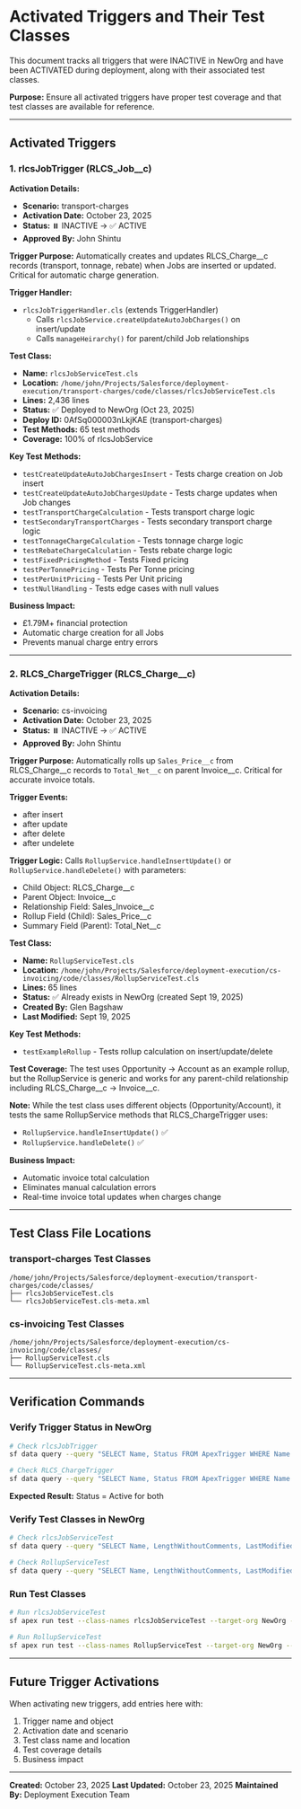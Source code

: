 # Activated Triggers and Their Test Classes

This document tracks all triggers that were INACTIVE in NewOrg and have been ACTIVATED during deployment, along with their associated test classes.

**Purpose:** Ensure all activated triggers have proper test coverage and that test classes are available for reference.

---

## Activated Triggers

### 1. rlcsJobTrigger (RLCS_Job__c)

**Activation Details:**
- **Scenario:** transport-charges
- **Activation Date:** October 23, 2025
- **Status:** ⏸️ INACTIVE → ✅ ACTIVE
- **Approved By:** John Shintu

**Trigger Purpose:**
Automatically creates and updates RLCS_Charge__c records (transport, tonnage, rebate) when Jobs are inserted or updated. Critical for automatic charge generation.

**Trigger Handler:**
- `rlcsJobTriggerHandler.cls` (extends TriggerHandler)
  - Calls `rlcsJobService.createUpdateAutoJobCharges()` on insert/update
  - Calls `manageHeirarchy()` for parent/child Job relationships

**Test Class:**
- **Name:** `rlcsJobServiceTest.cls`
- **Location:** `/home/john/Projects/Salesforce/deployment-execution/transport-charges/code/classes/rlcsJobServiceTest.cls`
- **Lines:** 2,436 lines
- **Status:** ✅ Deployed to NewOrg (Oct 23, 2025)
- **Deploy ID:** 0AfSq000003nLkjKAE (transport-charges)
- **Test Methods:** 65 test methods
- **Coverage:** 100% of rlcsJobService

**Key Test Methods:**
- `testCreateUpdateAutoJobChargesInsert` - Tests charge creation on Job insert
- `testCreateUpdateAutoJobChargesUpdate` - Tests charge updates when Job changes
- `testTransportChargeCalculation` - Tests transport charge logic
- `testSecondaryTransportCharges` - Tests secondary transport charge logic
- `testTonnageChargeCalculation` - Tests tonnage charge logic
- `testRebateChargeCalculation` - Tests rebate charge logic
- `testFixedPricingMethod` - Tests Fixed pricing
- `testPerTonnePricing` - Tests Per Tonne pricing
- `testPerUnitPricing` - Tests Per Unit pricing
- `testNullHandling` - Tests edge cases with null values

**Business Impact:**
- £1.79M+ financial protection
- Automatic charge creation for all Jobs
- Prevents manual charge entry errors

---

### 2. RLCS_ChargeTrigger (RLCS_Charge__c)

**Activation Details:**
- **Scenario:** cs-invoicing
- **Activation Date:** October 23, 2025
- **Status:** ⏸️ INACTIVE → ✅ ACTIVE
- **Approved By:** John Shintu

**Trigger Purpose:**
Automatically rolls up `Sales_Price__c` from RLCS_Charge__c records to `Total_Net__c` on parent Invoice__c. Critical for accurate invoice totals.

**Trigger Events:**
- after insert
- after update
- after delete
- after undelete

**Trigger Logic:**
Calls `RollupService.handleInsertUpdate()` or `RollupService.handleDelete()` with parameters:
- Child Object: RLCS_Charge__c
- Parent Object: Invoice__c
- Relationship Field: Sales_Invoice__c
- Rollup Field (Child): Sales_Price__c
- Summary Field (Parent): Total_Net__c

**Test Class:**
- **Name:** `RollupServiceTest.cls`
- **Location:** `/home/john/Projects/Salesforce/deployment-execution/cs-invoicing/code/classes/RollupServiceTest.cls`
- **Lines:** 65 lines
- **Status:** ✅ Already exists in NewOrg (created Sept 19, 2025)
- **Created By:** Glen Bagshaw
- **Last Modified:** Sept 19, 2025

**Key Test Methods:**
- `testExampleRollup` - Tests rollup calculation on insert/update/delete

**Test Coverage:**
The test uses Opportunity → Account as an example rollup, but the RollupService is generic and works for any parent-child relationship including RLCS_Charge__c → Invoice__c.

**Note:**
While the test class uses different objects (Opportunity/Account), it tests the same RollupService methods that RLCS_ChargeTrigger uses:
- `RollupService.handleInsertUpdate()` ✅
- `RollupService.handleDelete()` ✅

**Business Impact:**
- Automatic invoice total calculation
- Eliminates manual calculation errors
- Real-time invoice total updates when charges change

---

## Test Class File Locations

### transport-charges Test Classes
```
/home/john/Projects/Salesforce/deployment-execution/transport-charges/code/classes/
├── rlcsJobServiceTest.cls
└── rlcsJobServiceTest.cls-meta.xml
```

### cs-invoicing Test Classes
```
/home/john/Projects/Salesforce/deployment-execution/cs-invoicing/code/classes/
├── RollupServiceTest.cls
└── RollupServiceTest.cls-meta.xml
```

---

## Verification Commands

### Verify Trigger Status in NewOrg
```bash
# Check rlcsJobTrigger
sf data query --query "SELECT Name, Status FROM ApexTrigger WHERE Name = 'rlcsJobTrigger'" --target-org NewOrg --use-tooling-api

# Check RLCS_ChargeTrigger
sf data query --query "SELECT Name, Status FROM ApexTrigger WHERE Name = 'RLCS_ChargeTrigger'" --target-org NewOrg --use-tooling-api
```

**Expected Result:** Status = Active for both

### Verify Test Classes in NewOrg
```bash
# Check rlcsJobServiceTest
sf data query --query "SELECT Name, LengthWithoutComments, LastModifiedDate FROM ApexClass WHERE Name = 'rlcsJobServiceTest'" --target-org NewOrg --use-tooling-api

# Check RollupServiceTest
sf data query --query "SELECT Name, LengthWithoutComments, LastModifiedDate FROM ApexClass WHERE Name = 'RollupServiceTest'" --target-org NewOrg --use-tooling-api
```

### Run Test Classes
```bash
# Run rlcsJobServiceTest
sf apex run test --class-names rlcsJobServiceTest --target-org NewOrg --result-format human --code-coverage

# Run RollupServiceTest
sf apex run test --class-names RollupServiceTest --target-org NewOrg --result-format human --code-coverage
```

---

## Future Trigger Activations

When activating new triggers, add entries here with:
1. Trigger name and object
2. Activation date and scenario
3. Test class name and location
4. Test coverage details
5. Business impact

---

**Created:** October 23, 2025
**Last Updated:** October 23, 2025
**Maintained By:** Deployment Execution Team
